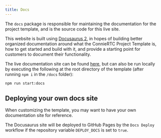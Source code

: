 ```yaml
---
title: Docs
---
```


The `docs` package is responsible for maintaining the documentation for the project template, and is the source code for this live site.

This website is built using [Docusaurus 2](https://docusaurus.io/), in hopes of building better organized documentation around what the ConnieRTC Project Template is, how to get started and build with it, and provide a starting point for customers to document their functionality.

The live documentation site can be found [here](https://twilio-professional-services.github.io/flex-project-template/), but can also be run locally by executing the following at the root directory of the template (after running `npm i` in the `/docs` folder):

```
npm run start:docs
```

## Deploying your own docs site

When customizing the template, you may want to have your own documentation site for reference.

The Docusaurus site will be deployed to GitHub Pages by the `Docs Deploy` workflow if the repository variable `DEPLOY_DOCS` is set to `true`.